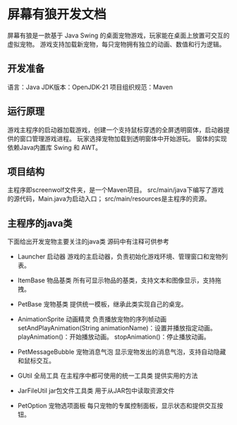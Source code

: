 # 屏幕有狼开发文档

屏幕有狼是一款基于 Java Swing 的桌面宠物游戏，玩家能在桌面上放置可交互的虚拟宠物。
游戏支持加载新宠物，每只宠物拥有独立的动画、数值和行为逻辑。


## 开发准备
语言：Java
JDK版本：OpenJDK-21
项目组织规范：Maven


## 运行原理
游戏主程序的启动器加载游戏，创建一个支持鼠标穿透的全屏透明窗体，启动器提供的窗口管理游戏进程。
玩家选择宠物加载到透明窗体中开始游玩。
窗体的实现依赖Java内置库 Swing 和 AWT。


## 项目结构
主程序即screenwolf文件夹，是一个Maven项目。
src/main/java下编写了游戏的源代码，Main.java为启动入口；
src/main/resources是主程序的资源。


## 主程序的java类
下面给出开发宠物主要关注的java类
源码中有注释可供参考

- Launcher 启动器
游戏的主启动器，负责初始化游戏环境、管理窗口和宠物列表。

- ItemBase 物品基类
所有可显示物品的基类，支持文本和图像显示，支持拖拽。

- PetBase 宠物基类
提供统一模板，继承此类实现自己的桌宠。

- AnimationSprite 动画精灵
负责播放宠物的序列帧动画
setAndPlayAnimation(String animationName)：设置并播放指定动画。
playAnimation()：开始播放动画。
stopAnimation()：停止播放动画。

- PetMessageBubble 宠物消息气泡
显示宠物发出的消息气泡，支持自动隐藏和鼠标交互。

- GUtil 全局工具
在主程序中都可使用的统一工具类 提供实用的方法

- JarFileUtil jar包文件工具类
用于从JAR包中读取资源文件

- PetOption 宠物选项面板
每只宠物的专属控制面板，显示状态和提供交互按钮。
